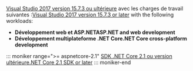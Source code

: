 <span data-ttu-id="103e0-101">[Visual Studio 2017 version 15.7.3 ou ultérieure](https://www.microsoft.com/net/download/windows) avec les charges de travail suivantes :</span><span class="sxs-lookup"><span data-stu-id="103e0-101">[Visual Studio 2017 version 15.7.3 or later](https://www.microsoft.com/net/download/windows) with the following workloads:</span></span>

* <span data-ttu-id="103e0-102">**Développement web et ASP.NET**</span><span class="sxs-lookup"><span data-stu-id="103e0-102">**ASP.NET and web development**</span></span>
* <span data-ttu-id="103e0-103">**Développement multiplateforme .NET Core**</span><span class="sxs-lookup"><span data-stu-id="103e0-103">**.NET Core cross-platform development**</span></span>

::: moniker range=">= aspnetcore-2.1"
[<span data-ttu-id="103e0-104">SDK .NET Core 2.1 ou version ultérieure</span><span class="sxs-lookup"><span data-stu-id="103e0-104">.NET Core 2.1 SDK or later</span></span>](https://www.microsoft.com/net/download/windows)
::: moniker-end
